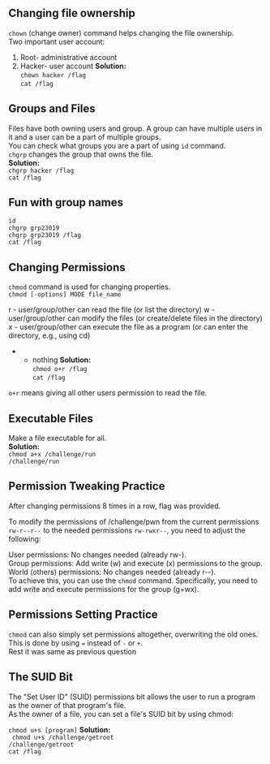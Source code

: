 ## Changing file ownership
`chown` (change owner) command helps changing the file ownership. <br>
Two important user account:
1. Root- administrative account
2. Hacker- user account
**Solution:** <br>
`chown hacker /flag` <br>
`cat /flag`
## Groups and Files 
Files have both owning users and group. A group can have multiple users in it and a user can be a part of multiple groups.<br>
You can check what groups you are a part of using `id` command. <br>
`chgrp` changes the group that owns the file.<br>
**Solution:** <br> 
`chgrp hacker /flag` <br>
`cat /flag`
## Fun with group names 
`id`<br>
`chgrp grp23019` <br>
`chgrp grp23019 /flag` <br> 
`cat /flag`
## Changing Permissions 
`chmod` command is used for changing properties. <br>
`chmod [-options] MODE file_name`

r - user/group/other can read the file (or list the directory)
w - user/group/other can modify the files (or create/delete files in the directory)
x - user/group/other can execute the file as a program (or can enter the directory, e.g., using cd)
- - nothing
**Solution:** <br>
`chmod o+r /flag`<br>
`cat /flag` <br>

`o+r` means giving all other users permission to read the file. <br>
## Executable Files 
Make a file executable for all. <br> 
**Solution:** <br>
`chmod a+x /challenge/run`<br>
`/challenge/run`<br>
## Permission Tweaking Practice 
After changing permissions 8 times in a row, flag was provided. <br>

To modify the permissions of /challenge/pwn from the current permissions `rw-r--r--` to the needed permissions `rw-rwxr--`, you need to adjust the following:

User permissions: No changes needed (already rw-).<br>
Group permissions: Add write (w) and execute (x) permissions to the group.<br>
World (others) permissions: No changes needed (already r--).<br>
To achieve this, you can use the `chmod` command. Specifically, you need to add write and execute permissions for the group (g+wx).<br>
## Permissions Setting Practice 
`chmod` can also simply set permissions altogether, overwriting the old ones. This is done by using `=` instead of `-` or `+`.<br>
Rest it was same as previous question
## The SUID Bit 
The "Set User ID" (SUID) permissions bit allows the user to run a program as the owner of that program's file.<br>
As the owner of a file, you can set a file's SUID bit by using chmod:

`chmod u+s [program]`
**Solution:** <br> 
` chmod u+s /challenge/getroot`<br>
`/challenge/getroot `<br>
`cat /flag `<br>




